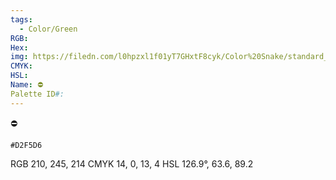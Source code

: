 ```yaml
---
tags:
  - Color/Green
RGB: 
Hex: 
img: https://filedn.com/l0hpzxl1f01yT7GHxtF8cyk/Color%20Snake/standard_csv_to_svg//D2F5D6.svg
CMYK: 
HSL: 
Name: ⛔️
Palette ID#:
---
```

⛔️
```palette
#D2F5D6
```
RGB 210, 245, 214
CMYK	14, 0, 13, 4
HSL	126.9°, 63.6, 89.2